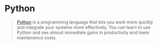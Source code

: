 # Python

> [Python](http://www.python.org/) is a programming language that lets you work more quickly and integrate your systems more effectively. You can learn to use Python and see almost immediate gains in productivity and lower maintenance costs.
